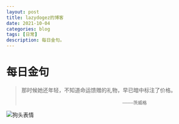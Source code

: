 ```yaml
---
layout: post
title: lazydogez的博客
date: 2021-10-04
categories: blog
tags: [日常]
description: 每日金句。
---
```


# 每日金句
> 那时候她还年轻，不知道命运馈赠的礼物，早已暗中标注了价格。
> 
>                                          ————茨威格

![狗头表情](http://image.dogez.fun/doge_emo.JPG)










